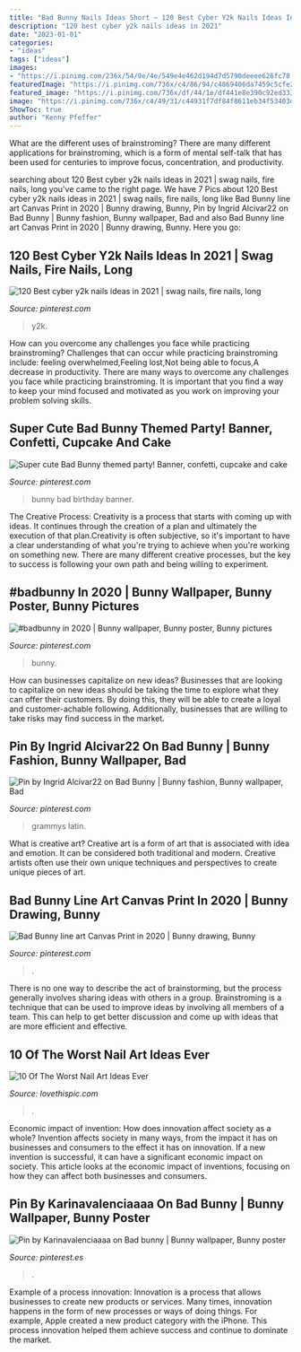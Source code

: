 ```yaml
---
title: "Bad Bunny Nails Ideas Short ~ 120 Best Cyber Y2k Nails Ideas In 2021"
description: "120 best cyber y2k nails ideas in 2021"
date: "2023-01-01"
categories:
- "ideas"
tags: ["ideas"]
images:
- "https://i.pinimg.com/236x/54/9e/4e/549e4e462d194d7d5790deeee626fc78.jpg"
featuredImage: "https://i.pinimg.com/736x/c4/86/94/c4869406da7459c5cfe224e06a89bc45.jpg"
featured_image: "https://i.pinimg.com/736x/df/44/1e/df441e8e390c92ed3337ba3d170ab19c.jpg"
image: "https://i.pinimg.com/736x/c4/49/31/c44931f7df84f8611eb34f53403dd78b.jpg"
ShowToc: true
author: "Kenny Pfeffer"
---
```



What are the different uses of brainstroming?
There are many different applications for brainstroming, which is a form of mental self-talk that has been used for centuries to improve focus, concentration, and productivity.

	

		
searching about 120 Best cyber y2k nails ideas in 2021 | swag nails, fire nails, long you've came to the right page. We have 7 Pics about 120 Best cyber y2k nails ideas in 2021 | swag nails, fire nails, long like Bad Bunny line art Canvas Print in 2020 | Bunny drawing, Bunny, Pin by Ingrid Alcivar22 on Bad Bunny | Bunny fashion, Bunny wallpaper, Bad and also Bad Bunny line art Canvas Print in 2020 | Bunny drawing, Bunny. Here you go:
		
    
## 120 Best Cyber Y2k Nails Ideas In 2021 | Swag Nails, Fire Nails, Long

<img loading=lazy src="https://i.pinimg.com/236x/54/9e/4e/549e4e462d194d7d5790deeee626fc78.jpg" onerror="this.onerror=null;this.src='https://tse1.mm.bing.net/th?id=OIP.qd5DY_o93xbABk9eu9hVBQAAAA&amp;pid=15.1';" alt="120 Best cyber y2k nails ideas in 2021 | swag nails, fire nails, long">

_Source: pinterest.com_

>y2k. 

	

How can you overcome any challenges you face while practicing brainstroming?
Challenges that can occur while practicing brainstroming include: feeling overwhelmed,Feeling lost,Not being able to focus,A decrease in productivity. There are many ways to overcome any challenges you face while practicing brainstroming. It is important that you find a way to keep your mind focused and motivated as you work on improving your problem solving skills.

    
## Super Cute Bad Bunny Themed Party! Banner, Confetti, Cupcake And Cake

<img loading=lazy src="https://i.pinimg.com/736x/df/44/1e/df441e8e390c92ed3337ba3d170ab19c.jpg" onerror="this.onerror=null;this.src='https://tse2.mm.bing.net/th?id=OIP.O1fqMCqwDPgLiTgGf3IIHQHaNK&amp;pid=15.1';" alt="Super cute Bad Bunny themed party! Banner, confetti, cupcake and cake">

_Source: pinterest.com_

>bunny bad birthday banner. 

	

The Creative Process:
Creativity is a process that starts with coming up with ideas. It continues through the creation of a plan and ultimately the execution of that plan.Creativity is often subjective, so it's important to have a clear understanding of what you're trying to achieve when you're working on something new. There are many different creative processes, but the key to success is following your own path and being willing to experiment.

    
## #badbunny In 2020 | Bunny Wallpaper, Bunny Poster, Bunny Pictures

<img loading=lazy src="https://i.pinimg.com/736x/c4/86/94/c4869406da7459c5cfe224e06a89bc45.jpg" onerror="this.onerror=null;this.src='https://tse3.mm.bing.net/th?id=OIP.SdjO6sRvZ-CQtHQ7myLtIQHaNK&amp;pid=15.1';" alt="#badbunny in 2020 | Bunny wallpaper, Bunny poster, Bunny pictures">

_Source: pinterest.com_

>bunny. 

	

How can businesses capitalize on new ideas?
Businesses that are looking to capitalize on new ideas should be taking the time to explore what they can offer their customers. By doing this, they will be able to create a loyal and customer-achable following. Additionally, businesses that are willing to take risks may find success in the market.

    
## Pin By Ingrid Alcivar22 On Bad Bunny | Bunny Fashion, Bunny Wallpaper, Bad

<img loading=lazy src="https://i.pinimg.com/736x/c4/49/31/c44931f7df84f8611eb34f53403dd78b.jpg" onerror="this.onerror=null;this.src='https://tse4.mm.bing.net/th?id=OIP.2NDxCCoc1Amd-k5foJhSAgHaJI&amp;pid=15.1';" alt="Pin by Ingrid Alcivar22 on Bad Bunny | Bunny fashion, Bunny wallpaper, Bad">

_Source: pinterest.com_

>grammys latin. 

	

What is creative art?
Creative art is a form of art that is associated with idea and emotion. It can be considered both traditional and modern. Creative artists often use their own unique techniques and perspectives to create unique pieces of art.

    
## Bad Bunny Line Art Canvas Print In 2020 | Bunny Drawing, Bunny

<img loading=lazy src="https://i.pinimg.com/736x/62/60/9e/62609e0170ad3e78143c6887cbfda6fc.jpg" onerror="this.onerror=null;this.src='https://tse1.mm.bing.net/th?id=OIP.WdWCNRm6_72aqHGVzxB35AHaJ3&amp;pid=15.1';" alt="Bad Bunny line art Canvas Print in 2020 | Bunny drawing, Bunny">

_Source: pinterest.com_

>. 

	

There is no one way to describe the act of brainstorming, but the process generally involves sharing ideas with others in a group. Brainstroming is a technique that can be used to improve ideas by involving all members of a team. This can help to get better discussion and come up with ideas that are more efficient and effective.

    
## 10 Of The Worst Nail Art Ideas Ever

<img loading=lazy src="https://www.lovethispic.com/uploaded_images/blogs/36-1430773837-8-2.jpg" onerror="this.onerror=null;this.src='https://tse3.mm.bing.net/th?id=OIP.I5_qwfN7A-2Bdy83LrjpXAHaGi&amp;pid=15.1';" alt="10 Of The Worst Nail Art Ideas Ever">

_Source: lovethispic.com_

>. 

	

Economic impact of invention: How does innovation affect society as a whole?
Invention affects society in many ways, from the impact it has on businesses and consumers to the effect it has on innovation. If a new invention is successful, it can have a significant economic impact on society. This article looks at the economic impact of inventions, focusing on how they can affect both businesses and consumers.

    
## Pin By Karinavalenciaaaa On Bad Bunny | Bunny Wallpaper, Bunny Poster

<img loading=lazy src="https://i.pinimg.com/736x/79/83/70/798370b403da2c5eaf9885b323a12edf.jpg" onerror="this.onerror=null;this.src='https://tse2.mm.bing.net/th?id=OIP.qUuhwtQwB2J4b5n1jaOilAHaPO&amp;pid=15.1';" alt="Pin by Karinavalenciaaaa on Bad bunny | Bunny wallpaper, Bunny poster">

_Source: pinterest.es_

>. 

	

Example of a process innovation:
Innovation is a process that allows businesses to create new products or services. Many times, innovation happens in the form of new processes or ways of doing things. For example, Apple created a new product category with the iPhone. This process innovation helped them achieve success and continue to dominate the market.

